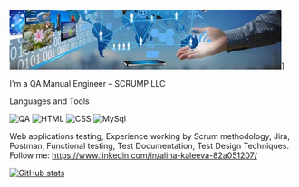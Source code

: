 ![Header](https://github.com/KaleevaAlina/KaleevaAlina/blob/main/assets/i.webp)]

I'm a QA Manual Engineer – SCRUMP LLC

Languages and Tools

![QA](https://img.shields.io/badge/QA-blue?style=flat)
![HTML](https://img.shields.io/badge/HTML-yellow?style=flat&logo=HTML)
![CSS](https://img.shields.io/badge/CSS-yellowgreen?style=flat&logo=CSS)
![MySql](https://img.shields.io/badge/SQL-orange?style=flat&logo=MySQl)

 Web applications testing, Experience working by Scrum methodology, Jira, Postman, Functional testing, Test Documentation, Test Design Techniques.
Follow me: https://www.linkedin.com/in/alina-kaleeva-82a051207/

[![GitHub stats](https://github-readme-stats.vercel.app/api?username=KaleevaAlina&show_icons=true&theme=radical)](https://github.com/anuraghazra/github-readme-stats)

